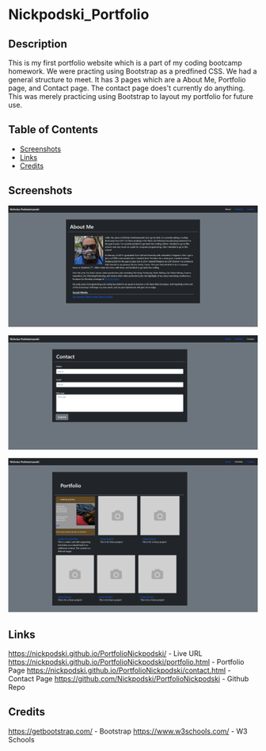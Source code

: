 # Nickpodski_Portfolio

## Description

This is my first portfolio website which is a part of my coding bootcamp homework. We were practing using Bootstrap as a predfined CSS. We had a general structure to meet. It has 3 pages which are a About Me, Portfolio page, and Contact page. The contact page does't currently do anything. This was merely practicing using Bootstrap to layout my portfolio for future use.

## Table of Contents

* [Screenshots](#screenshots)
* [Links](#links)
* [Credits](#credits)

## Screenshots

![About Me ScreenShot](assets\images\screencapture-nickpodski-github-io-PortfolioNickpodski-2020-12-21-13_27_31.png)

![Portfolio Screenshot](assets\images\screencapture-nickpodski-github-io-PortfolioNickpodski-contact-html-2020-12-21-13_28_19.png)

![contact Screenshot](assets\images\screencapture-nickpodski-github-io-PortfolioNickpodski-portfolio-html-2020-12-21-13_27_58.png)

## Links

https://nickpodski.github.io/PortfolioNickpodski/ - Live URL
https://nickpodski.github.io/PortfolioNickpodski/portfolio.html - Portfolio Page
https://nickpodski.github.io/PortfolioNickpodski/contact.html - Contact Page
https://github.com/Nickpodski/PortfolioNickpodski - Github Repo

## Credits

https://getbootstrap.com/ - Bootstrap
https://www.w3schools.com/ - W3 Schools